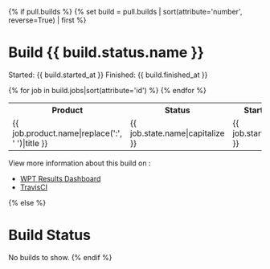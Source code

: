 {% if pull.builds %}
{% set build = pull.builds | sort(attribute='number', reverse=True) | first %}
# Build {{ build.status.name }}

Started: {{ build.started_at }}
Finished: {{ build.finished_at }}

<table>
  <tr>
    <th>Product</th>
    <th>Status</th>
    <th>Started</th>
    <th>Ended</th>
    <th>Allowed Failure</th>
    <th>Links</th>
  </tr>
  {% for job in build.jobs|sort(attribute='id') %}
  <tr>
    <td>{{ job.product.name|replace(':', ' ')|title }}</td>
    <td>{{ job.state.name|capitalize }}</td>
    <td>{{ job.started_at }}</td>
    <td>{{ job.finished_at }}</td>
    <td>{{ 'Yes' if job.allow_failure else 'No' }}</td>
    <td>&nbsp;</td>
  </tr>
  {% endfor %}
</table>

View more information about this build on :

- [WPT Results Dashboard](http://45.55.181.25/build/{{build.number}})
- [TravisCI](https://travis-ci.org/bobholt/web-platform-tests/builds/{{build.id}})

{% else %}
# Build Status

No builds to show.
{% endif %}

